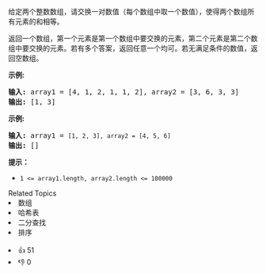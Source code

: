 <p>给定两个整数数组，请交换一对数值（每个数组中取一个数值），使得两个数组所有元素的和相等。</p>

<p>返回一个数组，第一个元素是第一个数组中要交换的元素，第二个元素是第二个数组中要交换的元素。若有多个答案，返回任意一个均可。若无满足条件的数值，返回空数组。</p>

<p><strong>示例:</strong></p>

<pre><strong>输入:</strong> array1 = [4, 1, 2, 1, 1, 2], array2 = [3, 6, 3, 3]
<strong>输出:</strong> [1, 3]
</pre>

<p><strong>示例:</strong></p>

<pre><strong>输入:</strong> array1 = <span><code>[1, 2, 3], array2 = [4, 5, 6]</code></span>
<strong>输出: </strong>[]</pre>

<p><strong>提示：</strong></p>

<ul> 
 <li><code>1 &lt;= array1.length, array2.length &lt;= 100000</code></li> 
</ul>

<div><div>Related Topics</div><div><li>数组</li><li>哈希表</li><li>二分查找</li><li>排序</li></div></div><br><div><li>👍 51</li><li>👎 0</li></div>